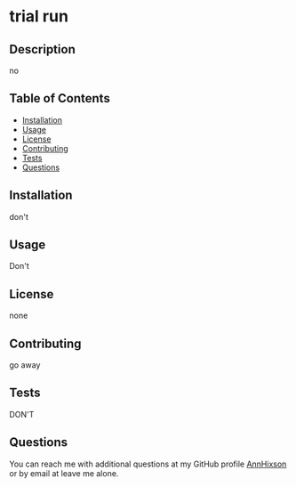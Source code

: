 # trial run

## Description

no

## Table of Contents

- [Installation](#installation)
- [Usage](#usage)
- [License](#license)
- [Contributing](#contributing)
- [Tests](#tests)
- [Questions](#questions)

## Installation
    
don't
    
## Usage
    
Don't

## License

none
    
## Contributing
    
go away
    
## Tests
    
DON'T
    
## Questions
    
You can reach me with additional questions at my GitHub profile [AnnHixson](https://github.com/AnnHixson) or by email at leave me alone.
